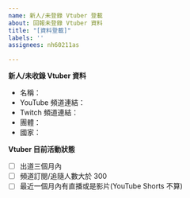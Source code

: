 ```yaml
---
name: 新人/未登錄 Vtuber 登載
about: 回報未登錄 Vtuber 資料
title: "[資料登載]"
labels: ''
assignees: nh60211as

---
```


<!--
請注意：登載請求會公開顯示在 https://github.com/TaiwanVtuberData/TaiwanVtuberData.github.io/issues
-->

**新人/未收錄 Vtuber 資料**
<!--
* 由於 YouTube Data API 有每日請求資料的限制，目前只會將出道三個月內或是訂閱/追隨人數大於 300 的頻道顯示在網頁上
* 沒有或是不確定請留空
-->
 * 名稱：
 * YouTube 頻道連結：
 * Twitch 頻道連結：
 * 團體：
 * 國家：

**Vtuber 目前活動狀態**
<!--
* 請在此對符合此 Vtuber 目前活動狀態的項目打x，像這樣  - [x] 名稱
-->
 - [ ] 出道三個月內
 - [ ] 頻道訂閱/追隨人數大於 300 
 - [ ] 最近一個月內有直播或是影片(YouTube Shorts 不算)
